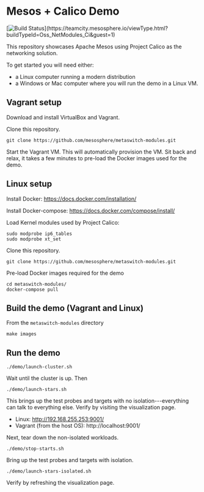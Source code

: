 # Mesos + Calico Demo

[![Build Status](https://teamcity.mesosphere.io/guestAuth/app/rest/builds/buildType:(id:Oss_NetModules_Ci)/statusIcon)](https://teamcity.mesosphere.io/viewType.html?buildTypeId=Oss_NetModules_Ci&guest=1)

This repository showcases Apache Mesos using Project Calico as the networking solution.

To get started you will need either:
  - a Linux computer running a modern distribution
  - a Windows or Mac computer where you will run the demo in a Linux VM.

## Vagrant setup

Download and install VirtualBox and Vagrant.

Clone this repository.

    git clone https://github.com/mesosphere/metaswitch-modules.git

Start the Vagrant VM.  This will automatically provision the VM.  Sit back and relax, it takes a few minutes to pre-load the Docker images used for the demo.

## Linux setup

Install Docker: https://docs.docker.com/installation/

Install Docker-compose:  https://docs.docker.com/compose/install/

Load Kernel modules used by Project Calico:

    sudo modprobe ip6_tables
    sudo modprobe xt_set

Clone this repository.

    git clone https://github.com/mesosphere/metaswitch-modules.git

Pre-load Docker images required for the demo

    cd metaswitch-modules/
    docker-compose pull
    
## Build the demo (Vagrant and Linux)

From the `metaswitch-modules` directory

    make images

## Run the demo

    ./demo/launch-cluster.sh

Wait until the cluster is up.  Then

    ./demo/launch-stars.sh

This brings up the test probes and targets with no isolation---everything can talk to everything else.  Verify by visiting the visualization page.

  - Linux: http://192.168.255.253:9001/
  - Vagrant (from the host OS): http://localhost:9001/

Next, tear down the non-isolated workloads.

    ./demo/stop-starts.sh

Bring up the test probes and targets with isolation.

    ./demo/launch-stars-isolated.sh

Verify by refreshing the visualization page.
